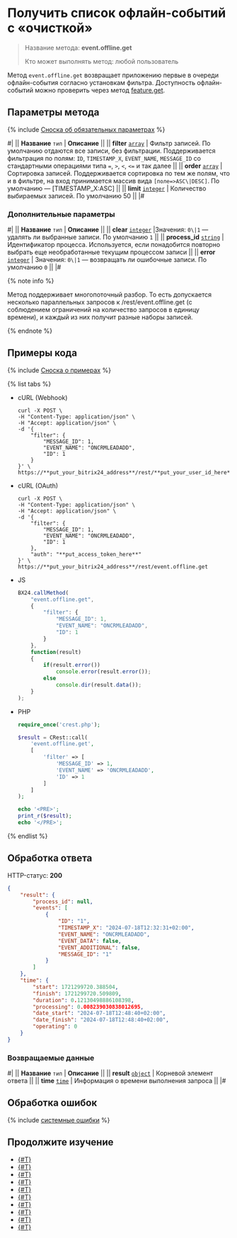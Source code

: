 # Получить список офлайн-событий с «очисткой»

> Название метода: **event.offline.get**
>
> Кто может выполнять метод: любой пользователь


Метод `event.offline.get` возвращает приложению первые в очереди офлайн-события согласно установкам фильтра. Доступность офлайн-событий можно проверить через метод [feature.get](../common/system/feature-get.md).

## Параметры метода

{% include [Сноска об обязательных параметрах](../../_includes/required.md) %}

#|
|| **Название**
`тип` | **Описание** ||
|| **filter**
[`array`](../data-types.md) | Фильтр записей. По умолчанию отдаются все записи, без фильтрации. Поддерживается фильтрация по полям: `ID`, `TIMESTAMP_X`, `EVENT_NAME`, `MESSAGE_ID` со стандартными операциями типа `=`, `>`, `<`, `<=` и так далее ||
|| **order**
[`array`](../data-types.md) | Сортировка записей. Поддерживается сортировка по тем же полям, что и в фильтре, на вход принимается массив вида `[поле=>ASC\|DESC]`. По умолчанию — [TIMESTAMP_X:ASC] ||
|| **limit**
[`integer`](../data-types.md) | Количество выбираемых записей. По умолчанию 50 ||
|#

### Дополнительные параметры

#|
|| **Название**
`тип` | **Описание** ||
|| **clear**
[`integer`](../data-types.md) |Значения: `0\|1` — удалять ли выбранные записи. По умолчанию `1` ||
|| **process_id**
[`string`](../data-types.md) | Идентификатор процесса. Используется, если понадобится повторно выбрать еще необработанные текущим процессом записи ||
|| **error**
[`integer`](../data-types.md) | Значения: `0\|1` — возвращать ли ошибочные записи. По умолчанию `0` ||
|#

{% note info %}

Метод поддерживает многопоточный разбор. То есть допускается несколько параллельных запросов к /rest/event.offline.get (с соблюдением ограничений на количество запросов в единицу времени), и каждый из них получит разные наборы записей.

{% endnote %}

## Примеры кода

{% include [Сноска о примерах](../../_includes/examples.md) %}

{% list tabs %}

- cURL (Webhook)

    ```curl
    curl -X POST \
    -H "Content-Type: application/json" \
    -H "Accept: application/json" \
    -d '{
        "filter": {
            "MESSAGE_ID": 1,
            "EVENT_NAME": "ONCRMLEADADD",
            "ID": 1
        }
    }' \
    https://**put_your_bitrix24_address**/rest/**put_your_user_id_here**/**put_your_webbhook_here**/event.offline.get
    ```

- cURL (OAuth)

    ```curl
    curl -X POST \
    -H "Content-Type: application/json" \
    -H "Accept: application/json" \
    -d '{
        "filter": {
            "MESSAGE_ID": 1,
            "EVENT_NAME": "ONCRMLEADADD",
            "ID": 1
        },
        "auth": "**put_access_token_here**"
    }' \
    https://**put_your_bitrix24_address**/rest/event.offline.get
    ```

- JS

    ```js
    BX24.callMethod(
        "event.offline.get",
        {
            "filter": {
                "MESSAGE_ID": 1,
                "EVENT_NAME": "ONCRMLEADADD",
                "ID": 1
            }
        },
        function(result)
        {
            if(result.error())
                console.error(result.error());
            else
                console.dir(result.data());
        }
    );
    ```

- PHP

    ```php
    require_once('crest.php');

    $result = CRest::call(
        'event.offline.get',
        [
            'filter' => [
                'MESSAGE_ID' => 1,
                'EVENT_NAME' => 'ONCRMLEADADD',
                'ID' => 1
            ]
        ]
    );

    echo '<PRE>';
    print_r($result);
    echo '</PRE>';
    ```

{% endlist %}

## Обработка ответа

HTTP-статус: **200**

```json
{
    "result": {
        "process_id": null,
        "events": [
            {
                "ID": "1",
                "TIMESTAMP_X": "2024-07-18T12:32:31+02:00",
                "EVENT_NAME": "ONCRMLEADADD",
                "EVENT_DATA": false,
                "EVENT_ADDITIONAL": false,
                "MESSAGE_ID": "1"
            }
        ]
    },
    "time": {
        "start": 1721299720.388504,
        "finish": 1721299720.509809,
        "duration": 0.12130498886108398,
        "processing": 0.008239030838012695,
        "date_start": "2024-07-18T12:48:40+02:00",
        "date_finish": "2024-07-18T12:48:40+02:00",
        "operating": 0
    }
}
```

### Возвращаемые данные

#|
|| **Название**
`тип` | **Описание** ||
|| **result**
[`object`](../data-types.md) | Корневой элемент ответа ||
|| **time**
[`time`](../data-types.md) | Информация о времени выполнения запроса ||
|#

## Обработка ошибок

{% include [системные ошибки](../../_includes/system-errors.md) %}

## Продолжите изучение

- [{#T}](./events.md)
- [{#T}](./event-bind.md)
- [{#T}](./event-get.md)
- [{#T}](./event-unbind.md)
- [{#T}](./safe-event-handlers.md)
- [{#T}](./offline-events.md)
- [{#T}](./event-offline-list.md)
- [{#T}](./event-offline-clear.md)
- [{#T}](./event-offline-error.md)
- [{#T}](./on-offline-event.md)